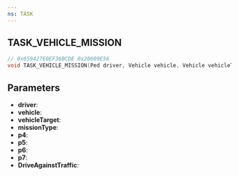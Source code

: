 ```yaml
---
ns: TASK
---
```

## TASK_VEHICLE_MISSION

```c
// 0x659427E0EF36BCDE 0x20609E56
void TASK_VEHICLE_MISSION(Ped driver, Vehicle vehicle, Vehicle vehicleTarget, int missionType, float p4, Any p5, float p6, float p7, BOOL DriveAgainstTraffic);
```

## Parameters
* **driver**:
* **vehicle**:
* **vehicleTarget**:
* **missionType**:
* **p4**:
* **p5**:
* **p6**:
* **p7**:
* **DriveAgainstTraffic**:
